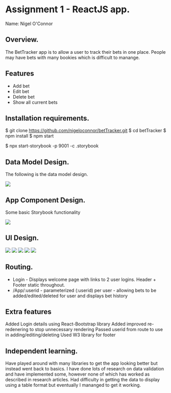 # Assignment 1 - ReactJS app.

Name: Nigel O'Connor

## Overview.
The BetTracker app is to allow a user to track their bets in one place. People may have bets with many bookies which is difficult to manange.

## Features
 
 + Add bet
 + Edit bet
 + Delete bet
 + Show all current bets

## Installation requirements.

$ git clone https://github.com/nigeloconnor/betTracker.git
$ cd betTracker
$ npm install
$ npm start

$ npx start-storybook -p 9001 -c .storybook

## Data Model Design.

The following is the data model design. 

![][model]

## App Component Design.

Some basic Storybook functionality   

![][stories]


## UI Design.

![][Welcome]
![][header]
![][footer]
![][AddBet]
![][BetList]


## Routing.

+ Login - Displays welcome page with links to 2 user logins. Header + Footer static throughout.
+ /App/:userid - parameterized (:userid) per user - allowing bets to be added/edited/deleted for user and
  displays bet history

## Extra features

 Added Login details using React-Bootstrap library
 Added improved re-redenering to stop unnecessary rendering
 Passed userid from route to use in adding/editing/deleting 
 Used W3 library for footer 

## Independent learning.

Have played around with many libraries to get the app looking better but instead went back to basics. I have done lots of research on data validation and have implemented some, however none of which has worked as described in research articles. Had difficulty in getting the data to display using a table format but eventually I mananged to get it working. 



[model]: ./Model.JPG
[stories]: ./storybook.png
[Welcome]: ./Welcome.JPG
[header]: ./header.JPG
[footer]: ./footer.JPG
[AddBet]: ./AddBet.JPG
[BetList]: ./BetList.JPG

